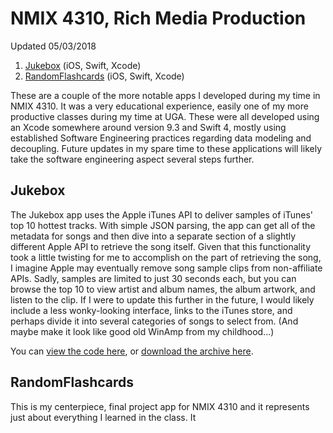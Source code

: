 # NMIX 4310, Rich Media Production
Updated 05/03/2018

1. [Jukebox](#jukebox) (iOS, Swift, Xcode)
2. [RandomFlashcards](#randomflashcards) (iOS, Swift, Xcode)

These are a couple of the more notable apps I developed during my time in NMIX 4310. It was a very educational experience, easily one of my more productive classes during my time at UGA. These were all developed using an Xcode somewhere around version 9.3 and Swift 4, mostly using established Software Engineering practices regarding data modeling and decoupling. Future updates in my spare time to these applications will likely take the software engineering aspect several steps further.

## Jukebox

The Jukebox app uses the Apple iTunes API to deliver samples of iTunes' top 10 hottest tracks. With simple JSON parsing, the app can get all of the metadata for songs and then dive into a separate section of a slightly different Apple API to retrieve the song itself. Given that this functionality took a little twisting for me to accomplish on the part of retrieving the song, I imagine Apple may eventually remove song sample clips from non-affiliate APIs.
Sadly, samples are limited to just 30 seconds each, but you can browse the top 10 to view artist and album names, the album artwork, and listen to the clip. If I were to update this further in the future, I would likely include a less wonky-looking interface, links to the iTunes store, and perhaps divide it into several categories of songs to select from.
(And maybe make it look like good old WinAmp from my childhood...)

You can [view the code here](https://github.com/Jorycle/NMIX-4310/tree/master/Jukebox), or [download the archive here](https://github.com/Jorycle/NMIX-4310/raw/master/Jukebox.zip).

## RandomFlashcards

This is my centerpiece, final project app for NMIX 4310 and it represents just about everything I learned in the class. It 
